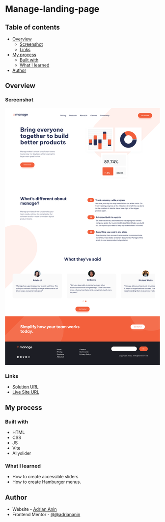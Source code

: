 # Manage-landing-page

## Table of contents

- [Overview](#overview)
  - [Screenshot](#screenshot)
  - [Links](#links)
- [My process](#my-process)
  - [Built with](#built-with)
  - [What I learned](#what-i-learned)
- [Author](#author)

## Overview

### Screenshot

![](./assets/images/screenshot.png)

### Links

- [Solution URL](https://github.com/adriananin/manage-landing-page)
- [Live Site URL](https://adriananin.github.io/manage-landing-page/)

## My process

### Built with

- HTML
- CSS
- JS
- Vite
- Allyslider

### What I learned

- How to create accessible sliders.
- How to create Hamburger menus.

## Author

- Website - [Adrian Anin](https://adriananin.github.io/anin-blog-odyssey/)
- Frontend Mentor - [@@adriananin](https://www.frontendmentor.io/profile/adriananin)
